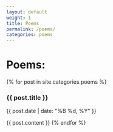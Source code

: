 ```yaml
---
layout: default
weight: 1
title: Poems
permalink: /poems/
categories: poems
---
```

# Poems:

{% for post in site.categories.poems %}
### {{ post.title }}
{{ post.date | date: "%B %d, %Y" }}

{{ post.content }}
{% endfor %}
